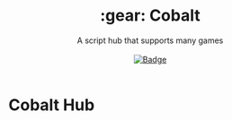 <h1 align="center">:gear: Cobalt</h1>
<div align="center">A script hub that supports many games</div>
<br>
<div align="center">
<a href="https://github.com/oblivion/cobalthub"><img src="https://github.com/oblivion/cobalthub/icons/badge.svg" alt="Badge" /></a>
</div>
<div>&nbsp;</div>

# Cobalt Hub
